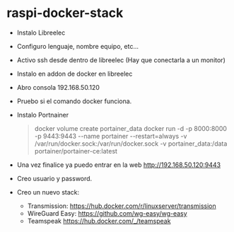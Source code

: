 # raspi-docker-stack

- Instalo Libreelec
- Configuro lenguaje, nombre equipo, etc...
- Activo ssh desde dentro de libreelec (Hay que conectarla a un monitor)
- Instalo en addon de docker en libreelec
- Abro consola 192.168.50.120
- Pruebo si el comando docker funciona.
- Instalo Portnainer
	> docker volume create portainer_data
	> docker run -d -p 8000:8000 -p 9443:9443 --name portainer --restart=always -v /var/run/docker.sock:/var/run/docker.sock -v portainer_data:/data portainer/portainer-ce:latest
	
- Una vez finalice ya puedo entrar en la web http://192.168.50.120:9443
- Creo usuario y password.
- Creo un nuevo stack:
  - Transmission:
      https://hub.docker.com/r/linuxserver/transmission
  - WireGuard Easy:
      https://github.com/wg-easy/wg-easy
  - Teamspeak
      https://hub.docker.com/_/teamspeak
       
